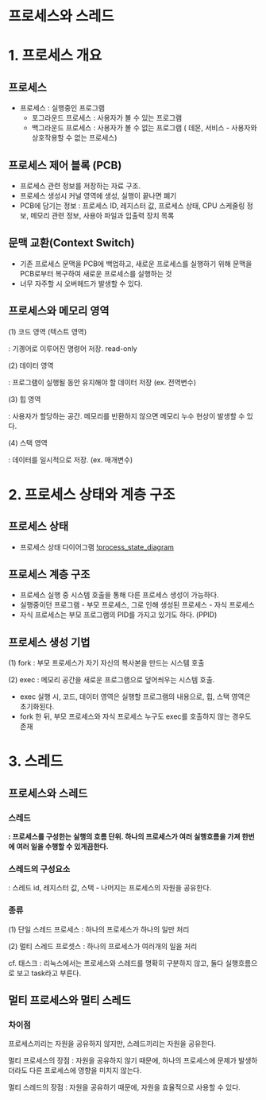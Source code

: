 # 프로세스와 스레드

# 1. 프로세스 개요

## 프로세스

- 프로세스 : 실행중인 프로그램
    - 포그라운드 프로세스 : 사용자가 볼 수 있는 프로그램
    - 백그라운드 프로세스 : 사용자가 볼 수 없는 프로그램 ( 데몬, 서비스 - 사용자와 상호작용할 수 없는 프로세스)

## 프로세스 제어 블록 (PCB)

- 프로세스 관련 정보를 저장하는 자료 구조.
- 프로세스 생성시 커널 영역에 생성, 실행이 끝나면 폐기
- PCB에 담기는 정보 : 프로세스 ID, 레지스터 값, 프로세스 상태, CPU 스케줄링 정보, 메모리 관련 정보, 사용아 파일과 입출력 장치 목록

## 문맥 교환(Context Switch)

- 기존 프로세스 문맥을 PCB에 백업하고, 새로운 프로세스를 실행하기 위해 문맥을 PCB로부터 복구하여 새로운 프로세스를 실행하는 것
- 너무 자주할 시 오버헤드가 발생할 수 있다.

## 프로세스와 메모리 영역

(1) 코드 영역 (텍스트 영역)

: 기곙어로 이루어진 명령어 저장. read-only 

(2) 데이터 영역 

: 프로그램이 실행될 동안 유지해야 할 데이터 저장 (ex. 전역변수)

(3) 힙 영역 

: 사용자가 할당하는 공간. 메모리를 반환하지 않으면 메모리 누수 현상이 발생할 수 있다.

(4) 스택 영역

: 데이터를 일시적으로 저장. (ex. 매개변수)

# 2. 프로세스 상태와 계층 구조

## 프로세스 상태

- 프로세스 상태 다이어그램
[!process_state_diagram](./image/processs_state_diagram.png)
## 프로세스 계층 구조

- 프로세스 실행 중 시스템 호출을 통해 다른 프로세스 생성이 가능하다.
- 실행중이던 프로그램 - 부모 프로세스, 그로 인해 생성된 프로세스 - 자식 프로세스
- 자식 프로세스는 부모 프로그램의 PID를 가지고 있기도 하다. (PPID)

## 프로세스 생성 기법

(1) fork  : 부모 프로세스가 자기 자신의 복사본을 만드는 시스템 호출 

(2) exec : 메모리 공간을 새로운 프로그램으로 덮어씌우는 시스템 호출.

- exec 실행 시, 코드, 데이터 영역은 실행할 프로그램의 내용으로, 힙, 스택 영역은 초기화된다.
- fork 한 뒤, 부모 프로세스와 자식 프로세스 누구도 exec를 호출하지 않는 경우도 존재

# 3. 스레드

## 프로세스와 스레드

### **스레드**

**:  프로세스를 구성한는 실행의 흐름 단위. 하나의 프로세스가 여러 실행흐름을 가져 한번에 여러 일을 수행할 수 있게끔한다.**

### 스레드의 구성요소

: 스레드 id, 레지스터 값, 스택 - 나머지는 프로세스의 자원을 공유한다.

### 종류

(1) 단일 스레드 프로세스 :  하나의 프로세스가 하나의 일만 처리

(2) 멀티 스레드 프로셋스 : 하나의 프로세스가 여러개의 일을 처리

cf. 태스크 : 리눅스에서는 프로세스와 스레드를 명확히 구분하지 않고, 둘다 실행흐름으로 보고 task라고 부른다.

## 멀티 프로세스와 멀티 스레드

### 차이점

프로세스끼리는 자원을 공유하지 않지만, 스레드끼리는 자원을 공유한다.

멀티 프로세스의 장점 : 자원을 공유하지 않기 때문에, 하나의 프로세스에 문제가 발생하더라도 다른 프로세스에 영향을 미치지 않는다.

멀티 스레드의 장점 : 자원을 공유하기 때문에, 자원을 효율적으로 사용할 수 있다.
